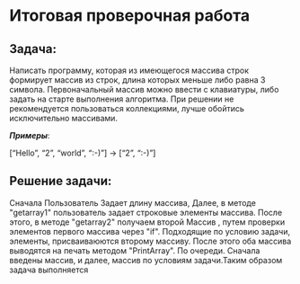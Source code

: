 # Итоговая проверочная работа

## Задача:

Написать программу, которая из имеющегося массива строк формирует массив из строк, длина которых меньше либо равна 3 символа. Первоначальный массив можно ввести с клавиатуры, либо задать на старте выполнения алгоритма. При решении не рекомендуется пользоваться коллекциями, лучше обойтись исключительно массивами.

**_Примеры_**:

[“Hello”, “2”, “world”, “:-)”] → [“2”, “:-)”]

## Решение задачи:

Сначала Пользователь Задает длину  массива, Далее, в методе "getarray1" пользователь задает строковые элементы массива. После этого, в методе "getarray2"
получаем второй Массив , путем проверки элементов первого массива через "if". Подходящие по условию задачи, элементы, присваиваюются второму массиву.
После этого оба массива выводятся на печать методом "PrintArray". По очереди. Сначала введены массив, и далее, массив по условиям задачи.Таким образом задача выполняется

